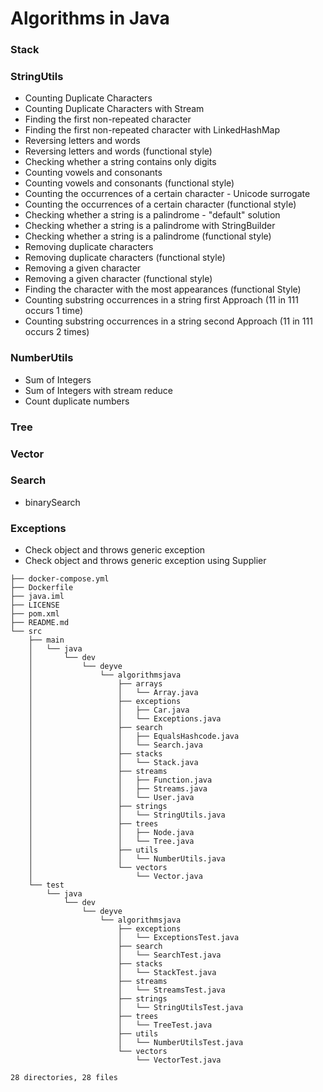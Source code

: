 # Algorithms in Java

### Stack

### StringUtils

- Counting Duplicate Characters
- Counting Duplicate Characters with Stream
- Finding the first non-repeated character
- Finding the first non-repeated character with LinkedHashMap
- Reversing letters and words
- Reversing letters and words (functional style)
- Checking whether a string contains only digits
- Counting vowels and consonants
- Counting vowels and consonants (functional style)
- Counting the occurrences of a certain character - Unicode surrogate
- Counting the occurrences of a certain character (functional style)
- Checking whether a string is a palindrome - "default" solution
- Checking whether a string is a palindrome with StringBuilder
- Checking whether a string is a palindrome (functional style)
- Removing duplicate characters
- Removing duplicate characters (functional style)
- Removing a given character 
- Removing a given character (functional style)
- Finding the character with the most appearances (functional Style)
- Counting substring occurrences in a string first Approach (11 in 111 occurs 1 time)
- Counting substring occurrences in a string second Approach (11 in 111 occurs 2 times)

### NumberUtils

- Sum of Integers
- Sum of Integers with stream reduce
- Count duplicate numbers

### Tree

### Vector

### Search

- binarySearch

### Exceptions

- Check object and throws generic exception
- Check object and throws generic exception using Supplier

```text
├── docker-compose.yml
├── Dockerfile
├── java.iml
├── LICENSE
├── pom.xml
├── README.md
└── src
    ├── main
    │   └── java
    │       └── dev
    │           └── deyve
    │               └── algorithmsjava
    │                   ├── arrays
    │                   │   └── Array.java
    │                   ├── exceptions
    │                   │   ├── Car.java
    │                   │   └── Exceptions.java
    │                   ├── search
    │                   │   ├── EqualsHashcode.java
    │                   │   └── Search.java
    │                   ├── stacks
    │                   │   └── Stack.java
    │                   ├── streams
    │                   │   ├── Function.java
    │                   │   ├── Streams.java
    │                   │   └── User.java
    │                   ├── strings
    │                   │   └── StringUtils.java
    │                   ├── trees
    │                   │   ├── Node.java
    │                   │   └── Tree.java
    │                   ├── utils
    │                   │   └── NumberUtils.java
    │                   └── vectors
    │                       └── Vector.java
    └── test
        └── java
            └── dev
                └── deyve
                    └── algorithmsjava
                        ├── exceptions
                        │   └── ExceptionsTest.java
                        ├── search
                        │   └── SearchTest.java
                        ├── stacks
                        │   └── StackTest.java
                        ├── streams
                        │   └── StreamsTest.java
                        ├── strings
                        │   └── StringUtilsTest.java
                        ├── trees
                        │   └── TreeTest.java
                        ├── utils
                        │   └── NumberUtilsTest.java
                        └── vectors
                            └── VectorTest.java

28 directories, 28 files
```
